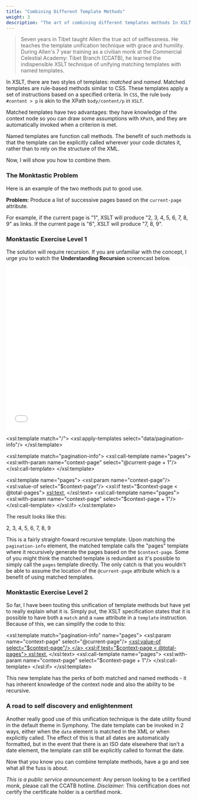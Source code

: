 ```yaml
---
title: "Combining Different Template Methods"
weight: 3
description: "The art of combining different templates methods In XSLT."
---
```


> Seven years in Tibet taught Allen the true act of selflessness. He teaches the template unification technique with grace and humility. During Allen's 7 year training as a civilian monk at the Commercial Celestial Academy: Tibet Branch (CCATB), he learned the indispensible XSLT technique of unifying matching templates with named templates.

In XSLT, there are two styles of templates: *matched* and *named*. Matched templates are rule-based methods similar to CSS. These templates apply a set of instructions based on a specified criteria. In `CSS`, the rule `body #content > p` is akin to the XPath `body/content/p` in `XSLT`.

Matched templates have two advantages: they have knowledge of the context node so you can draw some assumptions with `XPath`, and they are automatically invoked when a criterion is met.

Named templates are function call methods. The benefit of such methods is that the template can be explicitly called wherever your code dictates it, rather than to rely on the structure of the XML.

Now, I will show you how to combine them.

### The Monktastic Problem ###

Here is an example of the two methods put to good use.

**Problem:** Produce a list of successive pages based on the `current-page` attribute.

  <?xml version='1.0' encoding='utf-8'?>
  <data>
    <pagination-info total-entries="45" total-pages="9" entries-per-page="5" current-page="1" />
  </data>

For example, if the current page is "1", XSLT will produce "2, 3, 4, 5, 6, 7, 8, 9" as links. If the current page is "6", XSLT will produce "7, 8, 9".

### Monktastic Exercise Level 1 ###

The solution will require recursion. If you are unfamiliar with the concept, I urge you to watch the **Understanding Recursion** screencast below.

<iframe src="//player.vimeo.com/video/15242945?title=0&amp;byline=0&amp;portrait=0" width="500" height="444" frameborder="0" webkitallowfullscreen="webkitallowfullscreen" mozallowfullscreen="mozallowfullscreen" allowfullscreen="allowfullscreen"></iframe>

  <xsl:template match="/">
    <xsl:apply-templates select="data/pagination-info"/>
  </xsl:template>
  
  <xsl:template match="pagination-info">
    <xsl:call-template name="pages">
      <xsl:with-param name="context-page" select="@current-page + 1"/>
    </xsl:call-template>
  </xsl:template>

  <xsl:template name="pages">
    <xsl:param name="context-page"/>
    <xsl:value-of select="$context-page"/>
    <xsl:if test="$context-page &lt; @total-pages">
      <xsl:text>, </xsl:text>
      <xsl:call-template name="pages">
        <xsl:with-param name="context-page" select="$context-page + 1"/>
      </xsl:call-template>
    </xsl:if>
  </xsl:template>

The result looks like this:

  2, 3, 4, 5, 6, 7, 8, 9

This is a fairly straight-foward recursive template. Upon matching the `pagination-info` element, the matched template calls the "pages" template where it recursively generate the pages based on the `$context-page`. Some of you might think the matched template is redundant as it's possible to simply call the `pages` template directly. The only catch is that you wouldn't be able to assume the location of the `@current-page` attribute which is a benefit of using matched templates.

### Monktastic Exercise Level 2 ###

So far, I have been touting this unification of template methods but have yet to really explain what it is. Simply put, the XSLT specification states that it is possible to have both a `match` and a `name` attribute in a `template` instruction. Because of this, we can simplify the code to this:

  <xsl:template match="pagination-info" name="pages">
    <xsl:param name="context-page" select="@current-page"/>
    <a href="/entries/page/{$context-page}/">
      <xsl:value-of select="$context-page"/>
    </a>
    <xsl:if test="$context-page &lt; @total-pages">
      <xsl:text>, </xsl:text>
      <xsl:call-template name="pages">
        <xsl:with-param name="context-page" select="$context-page + 1"/>
      </xsl:call-template>
    </xsl:if>
  </xsl:template>

This new template has the perks of both matched and named methods - it has inherent knowledge of the context node and also the ability to be recursive.

### A road to self discovery and enlightenment ###

Another really good use of this unification technique is the date utility found in the default theme in Symphony. The date template can be invoked in 2 ways, either when the `date` element is matched in the XML or when explicitly called. The effect of this is that all dates are automatically formatted, but in the event that there is an ISO date elsewhere that isn't a date element, the template can still be explicitly called to format the date.

Now that you know you can combine template methods, have a go and see what all the fuss is about.

*This is a public service announcement:* Any person looking to be a certified monk, please call the CCATB hotline.
*Disclaimer:* This certification does not certify the certificate holder is a certified monk.

